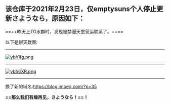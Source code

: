 ## 该仓库于2021年2月23日，仅emptysuns个人停止更新さようなら，**原因如下：**
==++昨天上TG水群时，发现被禁漫天堂营运联系了。++==

以下是聊天截图:

---

[![ybh1fg.png](https://s3.ax1x.com/2021/02/23/ybh1fg.png)](https://imgchr.com/i/ybh1fg)

---

[![ybh6XR.png](https://s3.ax1x.com/2021/02/23/ybh6XR.png)](https://imgchr.com/i/ybh6XR)

---

换了新的域名:https://blog.imoeq.com/?p=35

**==那么我们有缘再见，さようなら！==！**
